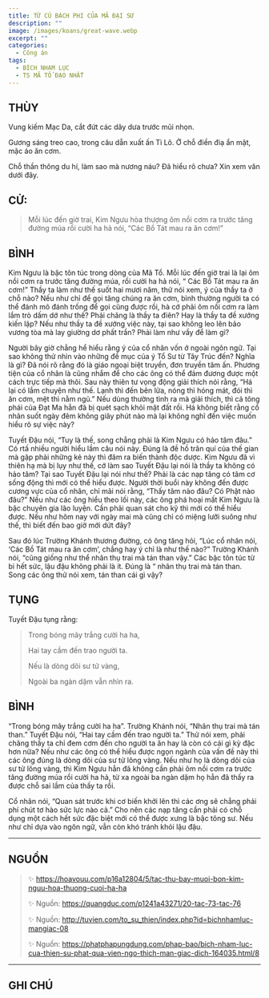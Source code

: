 ```yaml
---
title: TỨ CÚ BÁCH PHI CỦA MÃ ĐẠI SƯ
description: ""
image: /images/koans/great-wave.webp
excerpt: ""
categories:
  - Công án
tags:
  - BÍCH NHAM LỤC
  - TS MÃ TỔ ĐẠO NHẤT
---
```


## THÙY

Vung kiếm Mạc Da, cắt đứt các dây dưa trước mũi nhọn. 

Gương sáng treo cao, trong câu dẫn xuất ấn Tì Lô. Ở chỗ điền điạ ẩn mật, mặc áo ăn cơm. 

Chỗ thần thông du hí, làm sao mà nương náu? Đã hiểu rõ chưa? Xin xem văn dưới đây.

## CỬ:

> Mỗi lúc đến giờ trai, Kim Ngưu hòa thượng ôm nồi cơm ra trước tăng đường múa rồi cười ha hả nói, “Các Bồ Tát mau ra ăn cơm!”

## BÌNH

Kim Ngưu là bậc tôn túc trong dòng của Mã Tổ. Mỗi lúc đến giờ trai là lại ôm nồi cơm ra trước tăng đường múa, rồi cười ha hả nói, “ Các Bồ Tát mau ra ăn cơm!” Thầy ta làm như thế suốt hai mươi năm, thử nói xem, ý của thầy ta ở chỗ nào? Nếu như chỉ để gọi tăng chúng ra ăn cơm, bình thường người ta có thể đánh mõ đánh trống để gọi cũng được rồi, hà cớ phải ôm nồi cơm ra làm lắm trò dấm dớ như thế? Phải chăng là thầy ta điên? Hay là thầy ta đề xướng kiến lập? Nếu như thầy ta đề xướng việc này, tại sao không leo lên bảo vương tòa mà lay giường dơ phất trần? Phải làm như vầy để làm gì?

Người bây giờ chẳng hể hiểu rằng ý của cổ nhân vốn ở ngoài ngôn ngữ. Tại sao không thử nhìn vào những đề mục của ý Tổ Sư từ Tây Trúc đến? Nghĩa là gì? Đã nói rõ rằng đó là giáo ngoại biệt truyền, đơn truyền tâm ấn. Phương tiện của cổ nhân là cũng nhắm để cho các ông có thể đảm đương được một cách trực tiếp mà thôi. Sau này thiên tư vọng động giải thích nói rằng, “Há lại có lắm chuyện như thế. Lạnh thì đến bên lửa, nóng thì hóng mát, đói thì ăn cơm, mệt thì nằm ngủ.” Nếu dùng thường tình ra mà giải thích, thì cả tông phái của Đạt Ma hẳn đã bị quét sạch khỏi mặt đất rồi. Há không biết rằng cổ nhân suốt ngày đêm không giây phút nào mà lại không nghĩ đến việc muốn hiểu rõ sự việc này?

Tuyết Đậu nói, “Tuy là thế, song chẳng phải là Kim Ngưu có hảo tâm đâu.” Có rtấ nhiều người hiểu lầm câu nói này. Đúng là đề hồ trân quí của thế gian mà gặp phải những kẻ này thì đâm ra biến thành độc dược. Kim Ngưu đã vì thiên hạ mà bị lụy như thế, cớ làm sao Tuyết Đậu lại nói là thầy ta không có hảo tâm? Tại sao Tuyết Đậu lại nói như thế? Phải là các nạp tăng có tâm cơ sống động thì mới có thể hiểu được. Người thời buổi này không đến được cương vực của cổ nhân, chỉ mãi nói rằng, “Thấy tâm nào đâu? Có Phật nào đâu?” Nếu như các ông hiểu theo lối này, các ông phá hoại mất Kim Ngưu là bậc chuyên gia lão luyện. Cần phải quan sát cho kỹ thì mới có thể hiểu được. Nếu như hôm nay với ngày mai mà cũng chỉ có miệng lưỡi suông như thế, thì biết đến bao giờ mới dứt đây?

Sau đó lúc Trường Khánh thương đường, có ông tăng hỏi, “Lúc cổ nhân nói, ‘Các Bồ Tát mau ra ăn cơm’, chẳng hay ý chỉ là như thế nào?” Trường Khánh nói, “cũng giống như thể nhân thụ trai mà tán than vậy.” Các bậc tôn túc từ bi hết sức, lậu đậu không phải là ít. Đúng là “ nhân thụ trai mà tán than. Song các ông thử nói xem, tán than cái gì vậy?

## TỤNG

Tuyết Đậu tụng rằng:

> Trong bóng mây trắng cười ha ha,
>
> Hai tay cầm đến trao người ta.
>
> Nếu là dòng dõi sư tử vàng,
>
> Ngoài ba ngàn dặm vẫn nhìn ra.

## BÌNH

“Trong bóng mây trắng cười ha ha”. Trường Khánh nói, “Nhân thụ trai mà tán than.” Tuyết Đậu nói, “Hai tay cầm đến trao người ta.” Thử nói xem, phải chăng thầy ta chỉ đem cơm đến cho người ta ăn hay là còn có cái gì kỳ đặc hơn nữa? Nếu như các ông có thể hiểu được ngọn ngành của vấn đề này thì các ông đúng là dòng dõi của sư tử lông vàng. Nếu như họ là dòng dõi của sư tử lông vàng, thì Kim Ngưu hẳn đã không cần phải ôm nồi cơm ra trước tăng đường múa rồi cười ha hả, từ xa ngoài ba ngàn dặm họ hẳn đã thấy ra được chỗ sai lầm của thấy ta rồi.

Cổ nhân nói, “Quan sát trước khi cơ biến khởi lên thì các ơng sẽ chẳng phải phí chút tơ hào sức lực nào cả.” Cho nên các nạp tăng cần phải có chỗ dụng một cách hết sức đặc biệt mới có thể được xưng là bậc tông sư. Nếu như chỉ dựa vào ngôn ngữ, vẫn còn khó tránh khỏi lậu đậu.

<hr class="blog-rule" />

## NGUỒN

> ✨ https://hoavouu.com/p16a12804/5/tac-thu-bay-muoi-bon-kim-nguu-hoa-thuong-cuoi-ha-ha
>
> ✨ Nguồn: https://quangduc.com/p1241a43271/20-tac-73-tac-76
>
> ✨ Nguồn: http://tuvien.com/to_su_thien/index.php?id=bichnhamluc-mangiac-08
>
> ✨ Nguồn: https://phatphapungdung.com/phap-bao/bich-nham-luc-cua-thien-su-phat-qua-vien-ngo-thich-man-giac-dich-164035.html/8

<hr class="blog-rule" />

## GHI CHÚ

[^1]: ⭐️ <a href="http://thuongchieu.net/index.php/phapthoai/suphu/4689-tsdaonhat" target="_blank">🔗 TS MÃ TỔ ĐẠO NHẤT</a>
